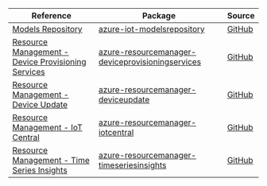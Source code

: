 | Reference | Package | Source |
|---|---|---|
|[Models Repository](iot-modelsrepository-readme.md)|[azure-iot-modelsrepository](https://repo1.maven.org/maven2/com/azure/azure-iot-modelsrepository)|[GitHub](https://github.com/Azure/azure-sdk-for-java/blob/main/)|
|[Resource Management - Device Provisioning Services](resourcemanager-deviceprovisioningservices-readme.md)|[azure-resourcemanager-deviceprovisioningservices](https://repo1.maven.org/maven2/com/azure/resourcemanager/azure-resourcemanager-deviceprovisioningservices)|[GitHub](https://github.com/Azure/azure-sdk-for-java/blob/main/)|
|[Resource Management - Device Update](resourcemanager-deviceupdate-readme.md)|[azure-resourcemanager-deviceupdate](https://repo1.maven.org/maven2/com/azure/resourcemanager/azure-resourcemanager-deviceupdate)|[GitHub](https://github.com/Azure/azure-sdk-for-java/blob/main/sdk/deviceupdate/azure-resourcemanager-deviceupdate)|
|[Resource Management - IoT Central](resourcemanager-iotcentral-readme.md)|[azure-resourcemanager-iotcentral](https://repo1.maven.org/maven2/com/azure/resourcemanager/azure-resourcemanager-iotcentral)|[GitHub](https://github.com/Azure/azure-sdk-for-java/blob/main/sdk/iotcentral/azure-resourcemanager-iotcentral)|
|[Resource Management - Time Series Insights](resourcemanager-timeseriesinsights-readme.md)|[azure-resourcemanager-timeseriesinsights](https://repo1.maven.org/maven2/com/azure/resourcemanager/azure-resourcemanager-timeseriesinsights)|[GitHub](https://github.com/Azure/azure-sdk-for-java/blob/main/sdk/timeseriesinsights/azure-resourcemanager-timeseriesinsights)|
